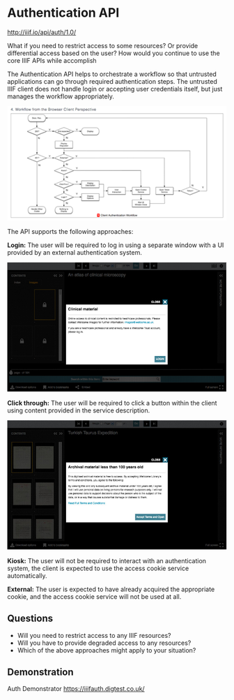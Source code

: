 # Authentication API

<!-- #backlog:200 What else should we add to the auth section? -->

http://iiif.io/api/auth/1.0/

What if you need to restrict access to some resources? Or provide differential access based on the user? How would you continue to use the core IIIF APIs while accomplish

The Authentication API helps to orchestrate a workflow so that untrusted applications can go through required authentication steps. The untrusted IIIF client does not handle login or accepting user credentials itself, but just manages the workflow appropriately.

![](../assets/images/auth-workflow.jpg)

The API supports the following approaches:

**Login:**
The user will be required to log in using a separate window with a UI provided by an external authentication system.

![](../assets/images/auth-login.png)

**Click through:**
The user will be required to click a button within the client using content provided in the service description.

![](../assets/images/auth-clickthrough.jpg)

**Kiosk:**
The user will not be required to interact with an authentication system, the client is expected to use the access cookie service automatically.

**External:**
The user is expected to have already acquired the appropriate cookie, and the access cookie service will not be used at all.

## Questions

- Will you need to restrict access to any IIIF resources?
- Will you have to provide degraded access to any resources?
- Which of the above approaches might apply to your situation?

<!-- #todo:540 there's probably a better word than "approaches" for these different workflow patterns -->

## Demonstration

Auth Demonstrator https://iiifauth.digtest.co.uk/
